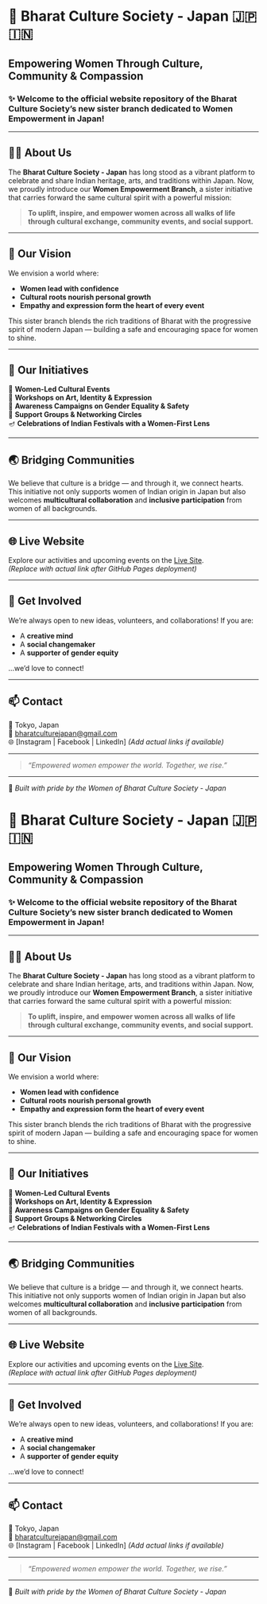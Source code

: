 # 🌸 Bharat Culture Society - Japan 🇯🇵 🇮🇳  
## Empowering Women Through Culture, Community & Compassion  

### ✨ Welcome to the official website repository of the Bharat Culture Society’s new sister branch dedicated to **Women Empowerment in Japan**!

---

## 👩‍🦰 About Us

The **Bharat Culture Society - Japan** has long stood as a vibrant platform to celebrate and share Indian heritage, arts, and traditions within Japan. Now, we proudly introduce our **Women Empowerment Branch**, a sister initiative that carries forward the same cultural spirit with a powerful mission:

> **To uplift, inspire, and empower women across all walks of life through cultural exchange, community events, and social support.**

---

## 🌺 Our Vision

We envision a world where:
- **Women lead with confidence**
- **Cultural roots nourish personal growth**
- **Empathy and expression form the heart of every event**

This sister branch blends the rich traditions of Bharat with the progressive spirit of modern Japan — building a safe and encouraging space for women to shine.

---

## 💪 Our Initiatives

🎤 **Women-Led Cultural Events**  
🎨 **Workshops on Art, Identity & Expression**  
📣 **Awareness Campaigns on Gender Equality & Safety**  
🤝 **Support Groups & Networking Circles**  
🪔 **Celebrations of Indian Festivals with a Women-First Lens**

---

## 🌏 Bridging Communities

We believe that culture is a bridge — and through it, we connect hearts. This initiative not only supports women of Indian origin in Japan but also welcomes **multicultural collaboration** and **inclusive participation** from women of all backgrounds.

---

## 🌐 Live Website

Explore our activities and upcoming events on the [Live Site](https://<username>.github.io/<repo-name>/).  
_(Replace with actual link after GitHub Pages deployment)_

---

## 🤝 Get Involved

We’re always open to new ideas, volunteers, and collaborations! If you are:
- A **creative mind**
- A **social changemaker**
- A **supporter of gender equity**

...we’d love to connect!

---

## 📫 Contact

📍 Tokyo, Japan  
📧 bharatculturejapan@gmail.com  
🌐 [Instagram | Facebook | LinkedIn] *(Add actual links if available)*

---

> *“Empowered women empower the world. Together, we rise.”*

---

🌸 *Built with pride by the Women of Bharat Culture Society - Japan*
# 🌸 Bharat Culture Society - Japan 🇯🇵 🇮🇳  
## Empowering Women Through Culture, Community & Compassion  

### ✨ Welcome to the official website repository of the Bharat Culture Society’s new sister branch dedicated to **Women Empowerment in Japan**!

---

## 👩‍🦰 About Us

The **Bharat Culture Society - Japan** has long stood as a vibrant platform to celebrate and share Indian heritage, arts, and traditions within Japan. Now, we proudly introduce our **Women Empowerment Branch**, a sister initiative that carries forward the same cultural spirit with a powerful mission:

> **To uplift, inspire, and empower women across all walks of life through cultural exchange, community events, and social support.**

---

## 🌺 Our Vision

We envision a world where:
- **Women lead with confidence**
- **Cultural roots nourish personal growth**
- **Empathy and expression form the heart of every event**

This sister branch blends the rich traditions of Bharat with the progressive spirit of modern Japan — building a safe and encouraging space for women to shine.

---

## 💪 Our Initiatives

🎤 **Women-Led Cultural Events**  
🎨 **Workshops on Art, Identity & Expression**  
📣 **Awareness Campaigns on Gender Equality & Safety**  
🤝 **Support Groups & Networking Circles**  
🪔 **Celebrations of Indian Festivals with a Women-First Lens**

---

## 🌏 Bridging Communities

We believe that culture is a bridge — and through it, we connect hearts. This initiative not only supports women of Indian origin in Japan but also welcomes **multicultural collaboration** and **inclusive participation** from women of all backgrounds.

---

## 🌐 Live Website

Explore our activities and upcoming events on the [Live Site](https://<username>.github.io/<repo-name>/).  
_(Replace with actual link after GitHub Pages deployment)_

---

## 🤝 Get Involved

We’re always open to new ideas, volunteers, and collaborations! If you are:
- A **creative mind**
- A **social changemaker**
- A **supporter of gender equity**

...we’d love to connect!

---

## 📫 Contact

📍 Tokyo, Japan  
📧 bharatculturejapan@gmail.com  
🌐 [Instagram | Facebook | LinkedIn] *(Add actual links if available)*

---

> *“Empowered women empower the world. Together, we rise.”*

---

🌸 *Built with pride by the Women of Bharat Culture Society - Japan*
